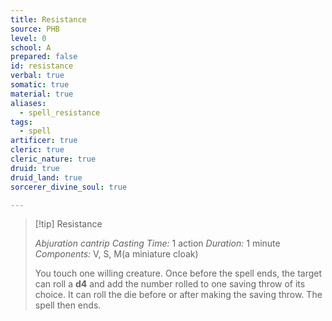 ```yaml
---
title: Resistance
source: PHB
level: 0
school: A
prepared: false
id: resistance
verbal: true
somatic: true
material: true
aliases:
  - spell_resistance
tags:
  - spell
artificer: true
cleric: true
cleric_nature: true
druid: true
druid_land: true
sorcerer_divine_soul: true

---
```

>[!tip] Resistance
>
> *Abjuration cantrip*
> *Casting Time:* 1 action
> *Duration:* 1 minute
> *Components:* V, S, M(a miniature cloak)
>
>You touch one willing creature. Once before the spell ends, the target can roll a **d4** and add the number rolled to one saving throw of its choice. It can roll the die before or after making the saving throw. The spell then ends.
>


